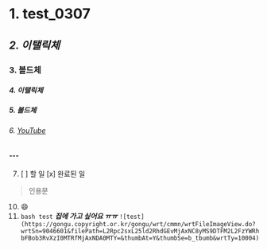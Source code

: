 # 1. test_0307
## *2. 이탤릭체*
### **3. 볼드체**
#### _4. 이탤릭체_
##### __5. 볼드체__
###### 6. [YouTube](youtube.com)
#### --- 
7. [ ] 할 일 
   [x] 완료된 일
>인용문
10. :smile:
11. ``` bash test ```
***집에 가고 싶어요 ㅠㅠ***
`![test](https://gongu.copyright.or.kr/gongu/wrt/cmmn/wrtFileImageView.do?wrtSn=9046601&filePath=L2Rpc2sxL25ld2RhdGEvMjAxNC8yMS9DTFM2L2FzYWRhbFBob3RvXzI0MTRfMjAxNDA0MTY=&thumbAt=Y&thumbSe=b_tbumb&wrtTy=10004)`
